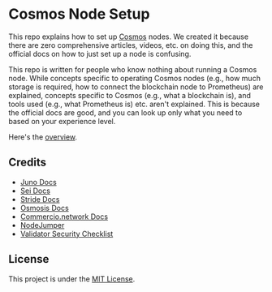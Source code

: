 # Cosmos Node Setup

This repo explains how to set up [Cosmos](https://cosmos.network/) nodes. We created it because there are zero comprehensive articles, videos, etc. on doing this, and the official docs on how to just set up a node is confusing.

This repo is written for people who know nothing about running a Cosmos node. While concepts specific to operating Cosmos nodes (e.g., how much storage is required, how to connect the blockchain node to Prometheus) are explained, concepts specific to Cosmos (e.g., what a blockchain is), and tools used (e.g., what Prometheus is) etc. aren't explained. This is because the official docs are good, and you can look up only what you need to based on your experience level.

Here's the [overview](docs/overview.md).

## Credits

- [Juno Docs](https://docs.junonetwork.io/juno/readme)
- [Sei Docs](https://docs.seinetwork.io/introduction/overview)
- [Stride Docs](https://docs.stride.zone/docs)
- [Osmosis Docs](https://docs.osmosis.zone)
- [Commercio.network Docs](https://docs.commercio.network/)
- [NodeJumper](https://nodejumper.io/)
- [Validator Security Checklist](https://docs.evmos.org/validators/security/checklist.html)

## License

This project is under the [MIT License](LICENSE).
